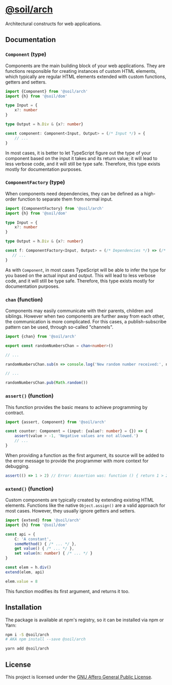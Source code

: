 # [@soil/arch](https://www.npmjs.com/package/@soil/arch)

Architectural constructs for web applications.


## Documentation

### `Component` (type)

Components are the main building block of your web applications. They are functions responsible for creating instances of custom HTML elements, which typically are regular HTML elements extended with custom functions, getters and setters.

```ts
import {Component} from '@soil/arch'
import {h} from '@soil/dom'

type Input = {
    x?: number
}

type Output = h.Div & {x?: number}

const component: Component<Input, Output> = (/* Input */) = {
    // ...
}
```

In most cases, it is better to let TypeScript figure out the type of your component based on the input it takes and its return value; it will lead to less verbose code, and it will still be type safe. Therefore, this type exists mostly for
documentation purposes.

### `ComponentFactory` (type)

When components need dependencies, they can be defined as a high-order function to separate them from normal input.

```ts
import {ComponentFactory} from '@soil/arch'
import {h} from '@soil/dom'

type Input = {
    x?: number
}

type Output = h.Div & {x?: number}

const f: ComponentFactory<Input, Output> = (/* Dependencies */) => (/* Input */) => {
   // ...
}
```

As with `Component`, in most cases TypeScript will be able to infer the type for you based on the actual input and output. This will lead to less verbose code, and it will still be type safe. Therefore, this type exists mostly for documentation
purposes.

### `chan` (function)

Components may easily communicate with their parents, children and siblings. However when two components are further away from each other, the communication is more complicated. For this cases, a publish-subscribe pattern can be used, through so-called "channels".

```ts
import {chan} from '@soil/arch'

export const randomNumbersChan = chan<number>()

// ...

randomNumbersChan.sub(n => console.log('New random number received:', n))

// ...

randomNumbersChan.pub(Math.random())
```

### `assert()` (function)

This function provides the basic means to achieve programming by contract.

```ts
import {assert, Component} from '@soil/arch'

const counter: Component = (input: {value?: number} = {}) => {
    assert(value > -1, 'Negative values are not allowed.')
    // ...
}
```

When providing a function as the first argument, its source will be added to the error message to provide the programmer with more context for debugging.

```ts
assert(() => 1 > 2) // Error: Assertion was: function () { return 1 > 2; }
```

### `extend()` (function)

Custom components are typically created by extending existing HTML elements. Functions like the native `Object.assign()` are a valid approach for most cases. However, they usually ignore getters and setters.

```ts
import {extend} from '@soil/arch'
import {h} from '@soil/dom'

const api = {
    C: 'A constant',
    someMethod() { /* ... */ },
    get value() { /* ... */ },
    set value(n: number) { /* ... */ }
}

const elem = h.div()
extend(elem, api)

elem.value = 8
```

This function modifies its first argument, and returns it too.


## Installation

The package is available at npm's registry, so it can be installed via npm or
Yarn:

```bash
npm i -S @soil/arch
# AKA npm install --save @soil/arch
```

```bash
yarn add @soil/arch
```


## License

This project is licensed under the [GNU Affero General Public License](LICENSE).
